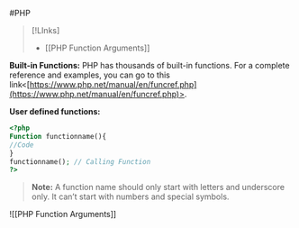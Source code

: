 #PHP 

>[!LInks]
>- [[PHP Function Arguments]]


**Built-in Functions:** PHP has thousands of built-in functions. For a complete reference and examples, you can go to this link<[https://www.php.net/manual/en/funcref.php](https://www.php.net/manual/en/funcref.php)>.


**User defined functions:**

```php
<?php 
Function functionname(){
//Code
}
functionname(); // Calling Function
?>
```

>**Note:** A function name should only start with letters and underscore only. It can’t start with numbers and special symbols.

![[PHP Function Arguments]]